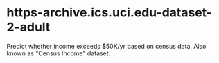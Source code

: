 # https-archive.ics.uci.edu-dataset-2-adult
Predict whether income exceeds $50K/yr based on census data. Also known as "Census Income" dataset.
